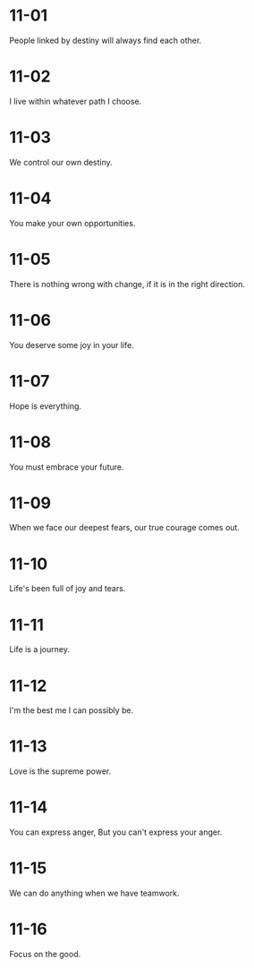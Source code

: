 # 11-01

People linked by destiny will always find each other.

# 11-02

I live within whatever path I choose.

# 11-03

We control our own destiny.

# 11-04

You make your own opportunities.

# 11-05

There is nothing wrong with change, if it is in the right direction.

# 11-06

You deserve some joy in your life.

# 11-07

Hope is everything.

# 11-08

You must  embrace your future.

# 11-09

When we face our deepest fears, our true courage comes out.

# 11-10

Life's been full of joy and tears.

# 11-11

Life is a journey.

# 11-12

I'm the best me I can possibly be.

# 11-13

Love is the supreme power.

# 11-14

You can express anger, But you can't express your anger.

# 11-15

We can do anything when we have teamwork.

# 11-16

Focus on the good.